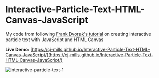# Interactive-Particle-Text-HTML-Canvas-JavaScript

My code from following [Frank Dvorak's tutorial](https://www.youtube.com/watch?v=UoTxOVEecbI) on creating interactive particle text with JavaScript and HTML Canvas

**Live Demo:** [https://cj-mills.github.io/Interactive-Particle-Text-HTML-Canvas-JavaScript/](https://cj-mills.github.io/Interactive-Particle-Text-HTML-Canvas-JavaScript/)

![interactive-particle-text-1](./images/interactive-particle-text-2.gif)


